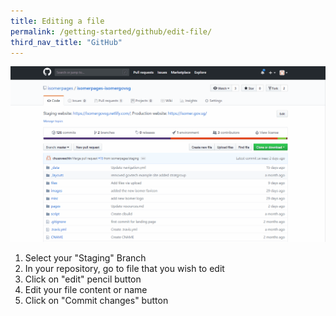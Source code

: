 ```yaml
---
title: Editing a file
permalink: /getting-started/github/edit-file/
third_nav_title: "GitHub"
---
```

![Editing a file in your repository](/images/resources/editing-file-to-your-repository.gif)

1. Select your "Staging" Branch
2. In your repository, go to file that you wish to edit
3. Click on "edit" pencil button
4. Edit your file content or name
5. Click on "Commit changes" button
